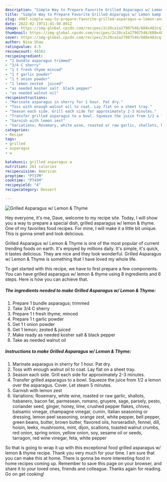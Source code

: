 ```yaml
---
description: "Simple Way to Prepare Favorite Grilled Asparagus w/ Lemon &amp;amp; Thyme"
title: "Simple Way to Prepare Favorite Grilled Asparagus w/ Lemon &amp;amp; Thyme"
slug: 4987-simple-way-to-prepare-favorite-grilled-asparagus-w-lemon-and-amp-thyme
date: 2022-02-19T11:41:50.891Z
image: https://img-global.cpcdn.com/recipes/2c20ca1a27907546/680x482cq70/grilled-asparagus-w-lemon-thyme-recipe-main-photo.jpg
thumbnail: https://img-global.cpcdn.com/recipes/2c20ca1a27907546/680x482cq70/grilled-asparagus-w-lemon-thyme-recipe-main-photo.jpg
cover: https://img-global.cpcdn.com/recipes/2c20ca1a27907546/680x482cq70/grilled-asparagus-w-lemon-thyme-recipe-main-photo.jpg
author: Nina Shaw
ratingvalue: 4.5
reviewcount: 40162
recipeingredient:
- "1 bundle asparagus trimmed"
- "3/4 C sherry"
- "1 t fresh thyme minced"
- "1 t garlic powder"
- "1 t onion powder"
- "1 lemon zested  juiced"
- "as needed kosher salt  black pepper"
- "as needed walnut oil"
recipeinstructions:
- "Marinate asparagus in sherry for 1 hour. Pat dry."
- "Toss with enough walnut oil to coat. Lay flat on a sheet tray."
- "Season each side. Grill each side for approximately 2-3 minutes."
- "Transfer grilled asparagus to a bowl. Squeeze the juice from 1/2 a lemon over the asparagus. Cover. Let steam 5 minutes."
- "Garnish with lemon zest"
- "Variations; Rosemary, white wine, roasted or raw garlic, shallots, habanero, bacon fat, parmesean, romano, gruyere, sage, parsely, pesto, coriander seed, ginger, honey, lime, crushed pepper flakes, chives, balsamic vinegar, champagne vinegar, cumin, Italian seasoning or dressing, lemon peel seasoning, orange zest, white pepper, bell pepper, green beans, butter, brown butter, flavored oils, horseradish, fennel, dill, hoisin, leeks, mushrooms, mint, dijon, scallions, toasted walnut crumbs, red onion, spring onion, yellow onion, soy, sesame oil or seeds, tarragon, red wine vinegar, feta, white pepper"
categories:
- Recipe
tags:
- grilled
- asparagus
- w

katakunci: grilled asparagus w 
nutrition: 261 calories
recipecuisine: American
preptime: "PT37M"
cooktime: "PT45M"
recipeyield: "4"
recipecategory: Dessert

---
```



![Grilled Asparagus w/ Lemon &amp; Thyme](https://img-global.cpcdn.com/recipes/2c20ca1a27907546/680x482cq70/grilled-asparagus-w-lemon-thyme-recipe-main-photo.jpg)

Hey everyone, it's me, Dave, welcome to my recipe site. Today, I will show you a way to prepare a special dish, grilled asparagus w/ lemon &amp; thyme. One of my favorites food recipes. For mine, I will make it a little bit unique. This is gonna smell and look delicious.



Grilled Asparagus w/ Lemon &amp; Thyme is one of the most popular of current trending foods on earth. It's enjoyed by millions daily. It's simple, it's quick, it tastes delicious. They are nice and they look wonderful. Grilled Asparagus w/ Lemon &amp; Thyme is something that I have loved my whole life.


To get started with this recipe, we have to first prepare a few components. You can have grilled asparagus w/ lemon &amp; thyme using 8 ingredients and 6 steps. Here is how you can achieve that.

<!--inarticleads1-->

##### The ingredients needed to make Grilled Asparagus w/ Lemon &amp; Thyme:

1. Prepare 1 bundle asparagus; trimmed
1. Take 3/4 C sherry
1. Prepare 1 t fresh thyme; minced
1. Prepare 1 t garlic powder
1. Get 1 t onion powder
1. Get 1 lemon; zested &amp; juiced
1. Make ready as needed kosher salt &amp; black pepper
1. Take as needed walnut oil




<!--inarticleads2-->

##### Instructions to make Grilled Asparagus w/ Lemon &amp; Thyme:

1. Marinate asparagus in sherry for 1 hour. Pat dry.
1. Toss with enough walnut oil to coat. Lay flat on a sheet tray.
1. Season each side. Grill each side for approximately 2-3 minutes.
1. Transfer grilled asparagus to a bowl. Squeeze the juice from 1/2 a lemon over the asparagus. Cover. Let steam 5 minutes.
1. Garnish with lemon zest
1. Variations; Rosemary, white wine, roasted or raw garlic, shallots, habanero, bacon fat, parmesean, romano, gruyere, sage, parsely, pesto, coriander seed, ginger, honey, lime, crushed pepper flakes, chives, balsamic vinegar, champagne vinegar, cumin, Italian seasoning or dressing, lemon peel seasoning, orange zest, white pepper, bell pepper, green beans, butter, brown butter, flavored oils, horseradish, fennel, dill, hoisin, leeks, mushrooms, mint, dijon, scallions, toasted walnut crumbs, red onion, spring onion, yellow onion, soy, sesame oil or seeds, tarragon, red wine vinegar, feta, white pepper




So that is going to wrap it up with this exceptional food grilled asparagus w/ lemon &amp; thyme recipe. Thank you very much for your time. I am sure that you can make this at home. There is gonna be more interesting food in home recipes coming up. Remember to save this page on your browser, and share it to your loved ones, friends and colleague. Thanks again for reading. Go on get cooking!
